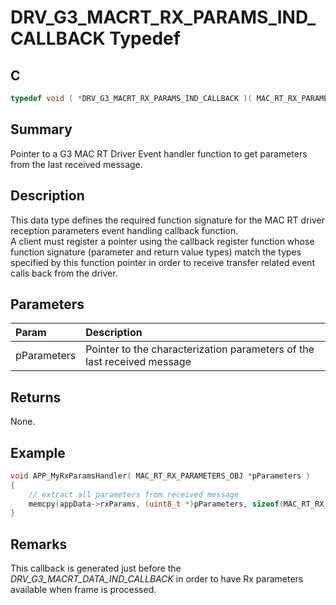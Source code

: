 # DRV_G3_MACRT_RX_PARAMS_IND_CALLBACK Typedef

## C

```c
typedef void ( *DRV_G3_MACRT_RX_PARAMS_IND_CALLBACK )( MAC_RT_RX_PARAMETERS_OBJ *pParameters );

```

## Summary

Pointer to a G3 MAC RT Driver Event handler function to get parameters from the last received message.

## Description

This data type defines the required function signature for the MAC RT driver reception parameters event handling callback function.   
A client must register a pointer using the callback register function whose function signature (parameter and return value types) match the types specified by this function pointer in order to receive transfer related event calls back from the driver.

## Parameters

| Param | Description |
|:----- |:----------- |
| pParameters | Pointer to the characterization parameters of the last received message |

## Returns

None.  

## Example

```c
void APP_MyRxParamsHandler( MAC_RT_RX_PARAMETERS_OBJ *pParameters )
{
    // extract all parameters from received message
    memcpy(appData->rxParams, (uint8_t *)pParameters, sizeof(MAC_RT_RX_PARAMETERS_OBJ));
}
```

## Remarks

This callback is generated just before the *DRV_G3_MACRT_DATA_IND_CALLBACK* in order to have Rx parameters available when frame is processed.


